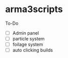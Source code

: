 # arma3scripts

To-Do

- [ ] Admin panel
- [ ] particle system
- [ ] foilage system
- [ ] auto clicking builds
